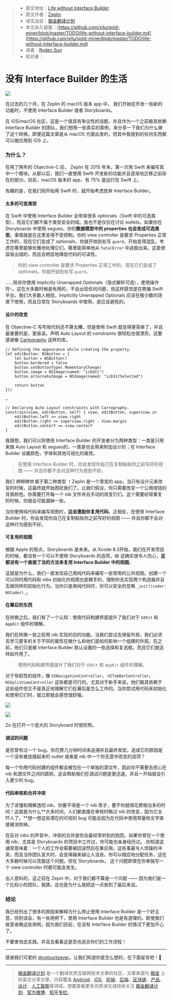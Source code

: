 > * 原文地址：[Life without Interface Builder](https://blog.zeplin.io/life-without-interface-builder-adbb009d2068)
> * 原文作者：[Zeplin](https://blog.zeplin.io/@zeplin_io?source=post_header_lockup)
> * 译文出自：[掘金翻译计划](https://github.com/xitu/gold-miner)
> * 本文永久链接：[https://github.com/xitu/gold-miner/blob/master/TODO/life-without-interface-builder.md](https://github.com/xitu/gold-miner/blob/master/TODO/life-without-interface-builder.md)
> * 译者：[Ryden Sun](https://github.com/rydensun)
> * 校对者：

# 没有 Interface Builder 的生活

![](https://cdn-images-1.medium.com/max/800/1*UTs12drXJKnouZTb5jP79A.png)

在过去的几个月，在 Zeplin 的 macOS 版本 app 中， 我们开始在开发一些新的功能时，不使用 Interface Builder 或者 Storyboards。

在 iOS/macOS 社区，这是一个很具有争议性的话题，并且作为一个之前极其依赖 Interface Builder 的团队，我们想用一些真实的案例，来分享一下我们为什么做了这个转换。即便这篇文章是从 macOS 方面出发的，但其中我提到的任何东西都可以被应用到 iOS 上。

### 为什么？

在用了两年的 Objective-C 后， Zeplin 在 2015 年末，第一次用 Swift 来编写其中一个模块。从那以后，我们一直使用 Swfit 开发新的功能并且逐渐地迁移之前存在的部分。目前，macOS 版本的 app，有 75% 是运行在 Swift 上。

有趣的是，在我们刚开始用 Swift 时，就开始考虑放弃 Interface Builder。

#### 太多的可变类型

在 Swift 中使用  Interface Builder 会带来很多 optionals（Swift 中的可选类型），而且它们都不属于类型安全的域。我也不是仅仅在讨论  outlets，如果你在 Storyboards 中使用 segues，你的**数据模型中的 properties 也会变成可选类型**。事情就是在这里变得不受控制。你的 view controller 是要求 Properties 正常工作的，现在它们变成了 optionals，你就开始到处写 `guard`，开始变得混乱，考虑在哪里能够优雅地处理它们，哪里能简单地从 `fatalError` 中逃脱出来。这是很容易出错的，而且会明显地降低代码的可读性。

> 你的 view controller 是要求 Properties 正常工作的，现在它们变成了 optionals，你就开始到处写 `guard`。

……除非你使用 Implicitly Unwrapped Optionals（隐式解析可选），使用操作符`!`。这在大多数时候是有用的，不会出现任何问题，但这样感觉是在欺骗 Swift 平台。我们大多数人相信，Implicitly Unwrapped Optionals 应该在极少数的场景下使用，而且日常在 Storyboards 中使用，是应该避免的。

#### 设计的改变

在 Objective-C 写布局代码还不算太糟，但是使用 Swift 就变得更简单了，并且最重要的是，更易读。声明 Auto Layout 的 constraints 很轻松也很漂亮，这要感谢像 [Cartography](https://github.com/robb/Cartography) 这样的库。

```
// Defining the appearance while creating the property.
let editButton: NSButton = {
    let button = NSButton()
    button.bordered = false
    button.setButtonType(.MomentaryChange)
    button.image = NSImage(named: "icEdit")
    button.alternateImage = NSImage(named: "icEditSelected")
    
    return button
}()

…

// Declaring Auto Layout constraints with Cartography.
constrain(view, editButton, self) { view, editButton, superview in
    editButton.left == view.right
    editButton.right <= superview.right - View.margin
    editButton.centerY == view.centerY
}
```

我猜想，我们可以将使用 Interface Builder 的开发者分为两种类型：一类是只用来做 Auto Layout 和 segues的，一类是也会用来附加设计的；在 Interface Builder 设置颜色，字体和其他可视化的属性。

> 在使用 Interface Builder 时，你会发现你自己在复制粘贴你之前写好的视图 —— 并且你都不会对这种行为感到不好。

我们 _稍稍微地_ 属于第二种类型 ！Zeplin 是一个常变的 app，当只有设计元素改变的时候，这最终就开始困扰我们了。让我们假设，你只需要改变一个公用按钮的背景颜色。你需要打开每一个 nib 文件并且手动的改变它们。这个需要经常重复的时候，你就会可能漏掉一些。

当你使用纯代码来编写视图时，**这会激励你复用代码**。正相反，在使用 Interface Builder 时，你会发现你自己在复制粘贴你之前写好的视图 —— 并且你都不会对这种行为感到不好。

#### 可复用的视图

根据 Apple 的观点，Storyboards 是未来。从 Xcode 8.3开始，我们在开发项目的时候，都没有一个可以不使用 Storyboards 的选项。😅 这确实很令人伤心，**这都没有一个直接了当的方法来复用 Interface Builder 中的视图**。

这就是为什么，我们一直发现自己用纯代码来编写一些常用的公共视图。创建一个可以同时用代码和 nibs 初始化的视图也是棘手的，强制你去实现两个构造器并且去做同样的初始化行为。当你只是用纯代码时，你可以安全的忽略 `_init?(coder: NSCoder)_`。

#### 在幕后的东西

在转换之后，我们有了一个认知：使用代码构建界面提升了我们对于 `UIKit` 和 `AppKit` 组件的理解。

我们在转换一些之前用 nib 实现的旧的功能。当我们尝试去保留外观，我们必须去学习更多的关于不同的属性在做什么和他们是如何影响一个组建的外观。在之前，他们只是被 Interface Builder 默认设置的一些选择和复选框，而且它们就这样起作用了。

> 使用代码构建界面提升了我们对于 `UIKit` 和 `AppKit` 组件的理解。

对于导航性的组件，像 `UINavigationController`， `UITabBarController`，`NSSplitViewController` 这些都是可行的。尤其对于新手来说，他们极其依赖于这些组件但又不是真正地理解它们在幕后是怎么工作的。当你尝试用代码来初始化和使用它们时，就立即就会感觉很舒服。

![](https://cdn-images-1.medium.com/freeze/max/30/1*xOHvn40BYFM2GyaNAvLsCQ.gif?q=20)

![](https://cdn-images-1.medium.com/max/800/1*xOHvn40BYFM2GyaNAvLsCQ.gif)

Zo 在打开一个庞大的 Storyboard 时很煎熬。

#### 调试的问题

是否曾有过一个 bug，你花费几分钟时间来追溯并且最终发现，造成它的原因是一个没有被连接起来的 outlet 或者是 nib 中一个你无意中改变的选项？

每一个你用代码创建的组件都会被包在一个单独的源文件，因此你不需要去担心在 nib 和源文件之间的跳转。这会帮助我们在调试问题是更迅速，并且一开始就会引入更少的 bug。

#### 代码审核和合并冲突

为了读懂和理解透彻 nib，你要不得是一个 nib 奇才，要不你就得花费相当多的时间！这就是为什么**大多时间，人们都直接在审核时略过 nib 的改变，因为它太吓人了。**想一想这些潜在的可视的 bug 可能会因为在代码中使用常量和文字直接被消除掉。

在反对 nibs 的声音中，冲突的合并是你会最经常听到的抱怨。如果你曾在一个使用 nib，尤其是 Storyboards 的项目中工作过，你可能也亲身经历过。.你知道这通常意味着：一个人的工作会需要被回滚然后在重应用。这些事最令人烦躁的冲突，而且当你团队变大时，会变得越来越让人沮丧。你可以相应地分配任务，这在大多数时候可以克服这个问题。但在 Storyboards， 这个问题即使在你单独写一个 view controller 时都可能会发生。

出人意料的，这之前在 Zepin 中，对于我们都不算是一个问题 —— 因为我们是一个比较小的团队，我猜。这也是为什么我把这一点放到了最后来说。

### 结论

我已经列出了很多的原因来解释为什么停止使用 Interface Builder 是一个好主意，但别误会，有一些用例下，使用 Interface Builder 也是有道理的。即使我们故意省略这些用例，因为我们目前，在没有 Interface Builder 的情况下更加开心了。

不要害怕去实践，并且去看看这是否也适合你们的工作流程！

* * *

感谢我们可爱的 [@ygtyurtsever](https://twitter.com/ygtyurtsever)。让我们知道你是怎么想的，在下面留言吧！👋


---

> [掘金翻译计划](https://github.com/xitu/gold-miner) 是一个翻译优质互联网技术文章的社区，文章来源为 [掘金](https://juejin.im) 上的英文分享文章。内容覆盖 [Android](https://github.com/xitu/gold-miner#android)、[iOS](https://github.com/xitu/gold-miner#ios)、[前端](https://github.com/xitu/gold-miner#前端)、[后端](https://github.com/xitu/gold-miner#后端)、[区块链](https://github.com/xitu/gold-miner#区块链)、[产品](https://github.com/xitu/gold-miner#产品)、[设计](https://github.com/xitu/gold-miner#设计)、[人工智能](https://github.com/xitu/gold-miner#人工智能)等领域，想要查看更多优质译文请持续关注 [掘金翻译计划](https://github.com/xitu/gold-miner)、[官方微博](http://weibo.com/juejinfanyi)、[知乎专栏](https://zhuanlan.zhihu.com/juejinfanyi)。
